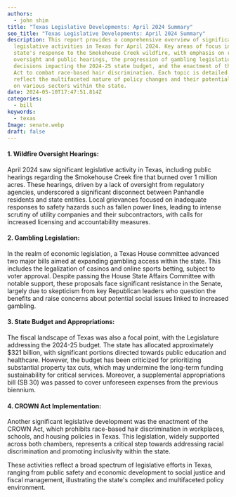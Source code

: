 ```yaml
---
authors: 
  - john shim
title: "Texas Legislative Developments: April 2024 Summary"
seo_title: "Texas Legislative Developments: April 2024 Summary"
description: This report provides a comprehensive overview of significant
  legislative activities in Texas for April 2024. Key areas of focus include the
  state's response to the Smokehouse Creek wildfire, with emphasis on regulatory
  oversight and public hearings, the progression of gambling legislation, fiscal
  decisions impacting the 2024-25 state budget, and the enactment of the CROWN
  Act to combat race-based hair discrimination. Each topic is detailed to
  reflect the multifaceted nature of policy changes and their potential impacts
  on various sectors within the state.
date: 2024-05-10T17:47:51.814Z
categories:
  - bill
keywords:
  - texas
Image: senate.webp
draft: false
---
```



#### 1. Wildfire Oversight Hearings:
April 2024 saw significant legislative activity in Texas, including public hearings regarding the Smokehouse Creek fire that burned over 1 million acres. These hearings, driven by a lack of oversight from regulatory agencies, underscored a significant disconnect between Panhandle residents and state entities. Local grievances focused on inadequate responses to safety hazards such as fallen power lines, leading to intense scrutiny of utility companies and their subcontractors, with calls for increased licensing and accountability measures.

#### 2. Gambling Legislation:
In the realm of economic legislation, a Texas House committee advanced two major bills aimed at expanding gambling access within the state. This includes the legalization of casinos and online sports betting, subject to voter approval. Despite passing the House State Affairs Committee with notable support, these proposals face significant resistance in the Senate, largely due to skepticism from key Republican leaders who question the benefits and raise concerns about potential social issues linked to increased gambling.

#### 3. State Budget and Appropriations:
The fiscal landscape of Texas was also a focal point, with the Legislature addressing the 2024-25 budget. The state has allocated approximately $321 billion, with significant portions directed towards public education and healthcare. However, the budget has been criticized for prioritizing substantial property tax cuts, which may undermine the long-term funding sustainability for critical services. Moreover, a supplemental appropriations bill (SB 30) was passed to cover unforeseen expenses from the previous biennium.

#### 4. CROWN Act Implementation:
Another significant legislative development was the enactment of the CROWN Act, which prohibits race-based hair discrimination in workplaces, schools, and housing policies in Texas. This legislation, widely supported across both chambers, represents a critical step towards addressing racial discrimination and promoting inclusivity within the state.

These activities reflect a broad spectrum of legislative efforts in Texas, ranging from public safety and economic development to social justice and fiscal management, illustrating the state's complex and multifaceted policy environment.